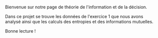Bienvenue sur notre page de théorie de l'information et de la décision.

Dans ce projet se trouve les données de l'exercice 1 que nous avons analysé ainsi que les calculs des entropies et des informations mutuelles.

Bonne lecture !
